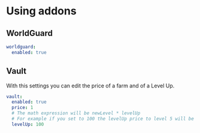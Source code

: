 # Using addons

## WorldGuard

```yaml
worldguard:
  enabled: true
```

## Vault

With this settings you can edit the price of a farm and of a Level Up.

```yaml
vault:
  enabled: true
  price: 1
  # The math expression will be newLevel * levelUp
  # For example if you set to 100 the levelUp price to level 5 will be 500
  levelUp: 100
```

